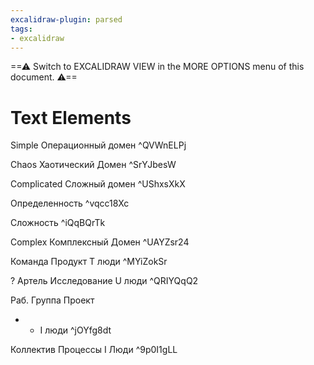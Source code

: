 ```yaml
---
excalidraw-plugin: parsed
tags:
- excalidraw
---
```


==⚠  Switch to EXCALIDRAW VIEW in the MORE OPTIONS menu of this document. ⚠==

# Text Elements

Simple 
Операционный домен ^QVWnELPj

Chaos Хаотический
Домен  ^SrYJbesW

Complicated 
Сложный домен ^UShxsXkX

Определенность  ^vqcc18Xc

Сложность  ^iQqBQrTk

Complex Комплексный
Домен ^UAYZsr24

Команда
Продукт
Т люди ^MYiZokSr

? Артель
Исследование
U люди ^QRIYQqQ2

Раб. Группа
Проект

* 
  * I люди ^jOYfg8dt

Коллектив
Процессы
I Люди ^9p0I1gLL
